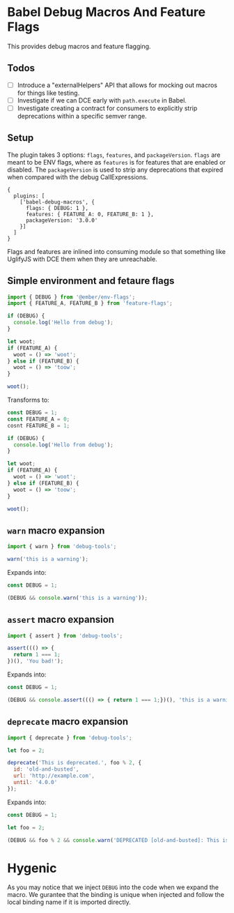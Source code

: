 # Babel Debug Macros And Feature Flags

This provides debug macros and feature flagging.

## Todos

- [ ] Introduce a "externalHelpers" API that allows for mocking out macros for things like testing.
- [ ] Investigate if we can DCE early with `path.execute` in Babel.
- [ ] Investigate creating a contract for consumers to explicitly strip deprecations within a specific semver range.

## Setup

The plugin takes 3 options: `flags`, `features`, and `packageVersion`. `flags` are meant to be ENV flags, where as `features` is for features that are enabled or disabled. The `packageVersion` is used to strip any deprecations that expired when compared with the debug CallExpressions.

```
{
  plugins: [
    ['babel-debug-macros', {
      flags: { DEBUG: 1 },
      features: { FEATURE_A: 0, FEATURE_B: 1 },
      packageVersion: '3.0.0'
    }]
  ]
}
```

Flags and features are inlined into consuming module so that something like UglifyJS with DCE them when they are unreachable.

## Simple environment and fetaure flags

```javascript
import { DEBUG } from '@ember/env-flags';
import { FEATURE_A, FEATURE_B } from 'feature-flags';

if (DEBUG) {
  console.log('Hello from debug');
}

let woot;
if (FEATURE_A) {
  woot = () => 'woot';
} else if (FEATURE_B) {
  woot = () => 'toow';
}

woot();
```

Transforms to:

```javascript
const DEBUG = 1;
const FEATURE_A = 0;
cosnt FEATURE_B = 1;

if (DEBUG) {
  console.log('Hello from debug');
}

let woot;
if (FEATURE_A) {
  woot = () => 'woot';
} else if (FEATURE_B) {
  woot = () => 'toow';
}

woot();
```

## `warn` macro expansion

```javascript
import { warn } from 'debug-tools';

warn('this is a warning');
```

Expands into:

```javascript
const DEBUG = 1;

(DEBUG && console.warn('this is a warning'));
```

## `assert` macro expansion

```javascript
import { assert } from 'debug-tools';

assert((() => {
  return 1 === 1;
})(), 'You bad!');
```

Expands into:

```javascript
const DEBUG = 1;

(DEBUG && console.assert((() => { return 1 === 1;})(), 'this is a warning'));
```

## `deprecate` macro expansion

```javascript
import { deprecate } from 'debug-tools';

let foo = 2;

deprecate('This is deprecated.', foo % 2, {
  id: 'old-and-busted',
  url: 'http://example.com',
  until: '4.0.0'
});
```

Expands into:

```javascript
const DEBUG = 1;

let foo = 2;

(DEBUG && foo % 2 && console.warn('DEPRECATED [old-and-busted]: This is deprecated. Will be removed in 4.0.0. Please see http://example.com for more details.'));
```

# Hygenic

As you may notice that we inject `DEBUG` into the code when we expand the macro. We gurantee that the binding is unique when injected and follow the local binding name if it is imported directly.